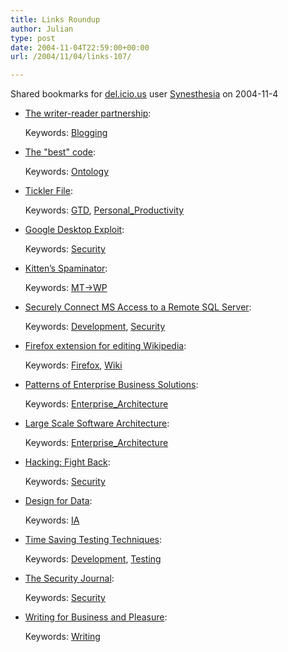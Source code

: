 ```yaml
---
title: Links Roundup
author: Julian
type: post
date: 2004-11-04T22:59:00+00:00
url: /2004/11/04/links-107/

---
```

Shared bookmarks for [del.icio.us][1] user  [Synesthesia][2] on 2004-11-4

  * [The writer-reader partnership][3]:
   
    Keywords: [Blogging][4]
  * [The "best" code][5]:
   
    Keywords: [Ontology][6]
  * [Tickler File][7]:
   
    Keywords: [GTD][8], [Personal_Productivity][9]
  * [Google Desktop Exploit][10]:
   
    Keywords: [Security][11]
  * [Kitten’s Spaminator][12]:
   
    Keywords: [MT->WP][13]
  * [Securely Connect MS Access to a Remote SQL Server][14]:
   
    Keywords: [Development][15], [Security][11]
  * [Firefox extension for editing Wikipedia][16]:
   
    Keywords: [Firefox][17], [Wiki][18]
  * [Patterns of Enterprise Business Solutions][19]:
   
    Keywords: [Enterprise_Architecture][20]
  * [Large Scale Software Architecture][21]:
   
    Keywords: [Enterprise_Architecture][20]
  * [Hacking: Fight Back][22]:
   
    Keywords: [Security][11]
  * [Design for Data][23]:
   
    Keywords: [IA][24]
  * [Time Saving Testing Techniques][25]:
   
    Keywords: [Development][15], [Testing][26]
  * [The Security Journal][27]:
   
    Keywords: [Security][11]
  * [Writing for Business and Pleasure][28]:
   
    Keywords: [Writing][29]

 [1]: http://del.icio.us/
 [2]: http://del.icio.us/synesthesia
 [3]: http://blogs.salon.com/0002007/2004/10/22.html#a919 "http://blogs.salon.com/0002007/2004/10/22.html#a919"
 [4]: http://del.icio.us/synesthesia/Blogging
 [5]: http://bossavit.com/thoughts/archives/000766.html "http://bossavit.com/thoughts/archives/000766.html"
 [6]: http://del.icio.us/synesthesia/Ontology
 [7]: http://gettingthingsdone.com/tips_tools/tip17.html "http://gettingthingsdone.com/tips_tools/tip17.html"
 [8]: http://del.icio.us/synesthesia/GTD
 [9]: http://del.icio.us/synesthesia/Personal_Productivity
 [10]: http://jibbering.com/2004/10/google.html "http://jibbering.com/2004/10/google.html"
 [11]: http://del.icio.us/synesthesia/Security
 [12]: http://mookitty.co.uk/devblog/archives/2004/10/31/kittens-spaminator/ "http://mookitty.co.uk/devblog/archives/2004/10/31/kittens-spaminator/"
 [13]: http://del.icio.us/synesthesia/MT->WP
 [14]: http://silverstr.ufies.org/blog/archives/000722.html "http://silverstr.ufies.org/blog/archives/000722.html"
 [15]: http://del.icio.us/synesthesia/Development
 [16]: http://www.bananeweizen.de/mozilla/wikipedia/firefox_wikipedia.html "http://www.bananeweizen.de/mozilla/wikipedia/firefox_wikipedia.html"
 [17]: http://del.icio.us/synesthesia/Firefox
 [18]: http://del.icio.us/synesthesia/Wiki
 [19]: http://www.jubatus.com/publications/pebs/index.htm "http://www.jubatus.com/publications/pebs/index.htm"
 [20]: http://del.icio.us/synesthesia/Enterprise_Architecture
 [21]: http://www.largescalesoftwarearchitecture.com/ "http://www.largescalesoftwarearchitecture.com/"
 [22]: http://www.microsoft.com/technet/technetmag/issues/2005/01/AnatomyofaHack/default.aspx "http://www.microsoft.com/technet/technetmag/issues/2005/01/AnatomyofaHack/default.aspx"
 [23]: http://www.readwriteweb.com/archives/002402.php "http://www.readwriteweb.com/archives/002402.php"
 [24]: http://del.icio.us/synesthesia/IA
 [25]: http://www.redsquirrel.com/dave/work/TimeSavingTestingTechniques.html "http://www.redsquirrel.com/dave/work/TimeSavingTestingTechniques.html"
 [26]: http://del.icio.us/synesthesia/Testing
 [27]: http://www.securityhorizon.com/security_journal/ "http://www.securityhorizon.com/security_journal/"
 [28]: http://www.wilbers.com/index.htm "http://www.wilbers.com/index.htm"
 [29]: http://del.icio.us/synesthesia/Writing